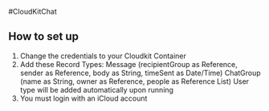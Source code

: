 #CloudKitChat

## How to set up
1. Change the credentials to your Cloudkit Container
2. Add these Record Types:
    Message (recipientGroup as Reference, sender as Reference, body as String, timeSent as Date/Time)
    ChatGroup (name as String, owner as Reference, people as Reference List)
    User type will be added automatically upon running
3. You must login with an iCloud account
